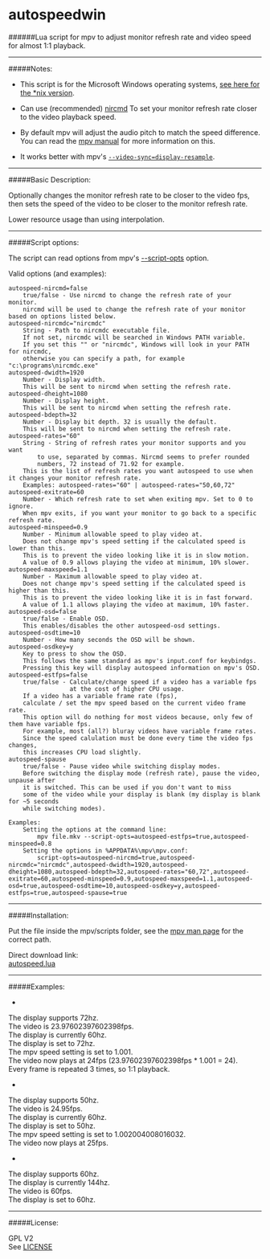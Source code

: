# autospeedwin

######Lua script for mpv to adjust monitor refresh rate and video speed for almost 1:1 playback.

--------------

#####Notes:

* This script is for the Microsoft Windows operating systems, [see here for the *nix version](https://github.com/kevinlekiller/mpv_scripts/tree/master/autospeed).

* Can use (recommended) [nircmd](http://www.nirsoft.net/utils/nircmd.html) To set your monitor refresh rate closer to the video playback speed.

* By default mpv will adjust the audio pitch to match the speed difference. You can read the [mpv manual](http://mpv.io/manual/master/#options-audio-pitch-correction) for more information on this.

* It works better with mpv's [`--video-sync=display-resample`](https://mpv.io/manual/master/#options-video-sync).  

--------------

#####Basic Description:

Optionally changes the monitor refresh rate to be closer to the video fps, then sets
the speed of the video to be closer to the monitor refresh rate.

Lower resource usage than using interpolation.

--------------

#####Script options:

The script can read options from mpv's [--script-opts](http://mpv.io/manual/master/#options-script-opts) option.

Valid options (and examples):

    autospeed-nircmd=false
        true/false - Use nircmd to change the refresh rate of your monitor.
        nircmd will be used to change the refresh rate of your monitor based on options listed below.
    autospeed-nircmdc="nircmdc"
        String - Path to nircmdc executable file.
        If not set, nircmdc will be searched in Windows PATH variable.
        If you set this "" or "nircmdc", Windows will look in your PATH for nircmdc,
        otherwise you can specify a path, for example "c:\programs\nircmdc.exe"
    autospeed-dwidth=1920
        Number - Display width.
        This will be sent to nircmd when setting the refresh rate.
    autospeed-dheight=1080
        Number - Display height.
        This will be sent to nircmd when setting the refresh rate.
    autospeed-bdepth=32
        Number - Display bit depth. 32 is usually the default.
        This will be sent to nircmd when setting the refresh rate.
    autospeed-rates="60"
        String - String of refresh rates your monitor supports and you want
            to use, separated by commas. Nircmd seems to prefer rounded
            numbers, 72 instead of 71.92 for example.
        This is the list of refresh rates you want autospeed to use when it changes your monitor refresh rate.
        Examples: autospeed-rates="60" | autospeed-rates="50,60,72"
    autospeed-exitrate=60
        Number - Which refresh rate to set when exiting mpv. Set to 0 to ignore.
        When mpv exits, if you want your monitor to go back to a specific refresh rate.
    autospeed-minspeed=0.9
        Number - Minimum allowable speed to play video at.
        Does not change mpv's speed setting if the calculated speed is lower than this.
        This is to prevent the video looking like it is in slow motion.
        A value of 0.9 allows playing the video at minimum, 10% slower.
    autospeed-maxspeed=1.1
        Number - Maximum allowable speed to play video at.
        Does not change mpv's speed setting if the calculated speed is higher than this.
        This is to prevent the video looking like it is in fast forward.
        A value of 1.1 allows playing the video at maximum, 10% faster.
    autospeed-osd=false
        true/false - Enable OSD.
        This enables/disables the other autospeed-osd settings.
    autospeed-osdtime=10
        Number - How many seconds the OSD will be shown.
    autospeed-osdkey=y
        Key to press to show the OSD.
        This follows the same standard as mpv's input.conf for keybindgs.
        Pressing this key will display autospeed information on mpv's OSD.
    autospeed-estfps=false
        true/false - Calculate/change speed if a video has a variable fps
                     at the cost of higher CPU usage.
        If a video has a variable frame rate (fps),
        calculate / set the mpv speed based on the current video frame rate.
        This option will do nothing for most videos because, only few of them have variable fps.
        For example, most (all?) bluray videos have variable frame rates.
        Since the speed calulation must be done every time the video fps changes,
        this increases CPU load slightly.
    autospeed-spause
        true/false - Pause video while switching display modes.
        Before switching the display mode (refresh rate), pause the video, unpause after
        it is switched. This can be used if you don't want to miss
        some of the video while your display is blank (my display is blank for ~5 seconds
        while switching modes).
    
    Examples:
        Setting the options at the command line:
            mpv file.mkv --script-opts=autospeed-estfps=true,autospeed-minspeed=0.8
        Setting the options in %APPDATA%\mpv\mpv.conf:
            script-opts=autospeed-nircmd=true,autospeed-nircmdc="nircmdc",autospeed-dwidth=1920,autospeed-dheight=1080,autospeed-bdepth=32,autospeed-rates="60,72",autospeed-exitrate=60,autospeed-minspeed=0.9,autospeed-maxspeed=1.1,autospeed-osd=true,autospeed-osdtime=10,autospeed-osdkey=y,autospeed-estfps=true,autospeed-spause=true

--------------

#####Installation:

Put the file inside the mpv/scripts folder, see the [mpv man page](https://github.com/mpv-player/mpv/blob/master/DOCS/man/mpv.rst#files) for the correct path.


Direct download link:  
[autospeed.lua](https://raw.githubusercontent.com/kevinlekiller/mpv_scripts/master/autospeedwin/autospeedwin.lua)  

--------------

#####Examples:

* >
The display supports 72hz.  
The video is 23.97602397602398fps.  
The display is currently 60hz.  
The display is set to 72hz.  
The mpv speed setting is set to 1.001.  
The video now plays at 24fps (23.97602397602398fps * 1.001 = 24).  
Every frame is repeated 3 times, so 1:1 playback.

* >  
The display supports 50hz.  
The video is 24.95fps.  
The display is currently 60hz.  
The display is set to 50hz.  
The mpv speed setting is set to 1.002004008016032.  
The video now plays at 25fps.  

* >  
The display supports 60hz.  
The display is currently 144hz.  
The video is 60fps.  
The display is set to 60hz.

--------------

#####License:

GPL V2  
See [LICENSE](https://github.com/kevinlekiller/mpv_scripts/blob/master/LICENSE)
